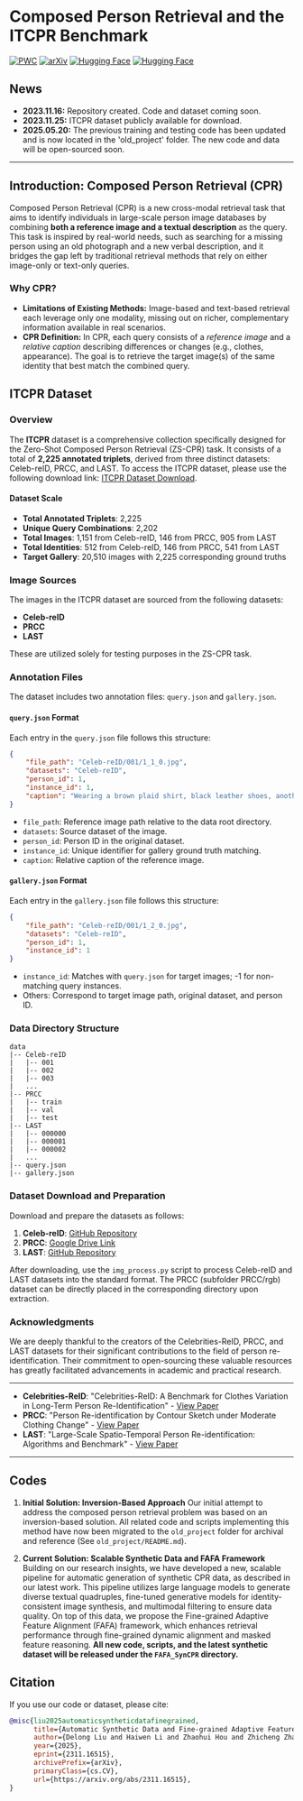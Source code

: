 # Composed Person Retrieval and the ITCPR Benchmark

[![PWC](https://img.shields.io/endpoint.svg?url=https://paperswithcode.com/badge/word-for-person-zero-shot-composed-person/zero-shot-composed-person-retrieval-on-itcpr)](https://paperswithcode.com/sota/zero-shot-composed-person-retrieval-on-itcpr?p=word-for-person-zero-shot-composed-person)
[![arXiv](https://img.shields.io/badge/Arxiv-2311.16515-b31b1b.svg?logo=arXiv)](https://arxiv.org/abs/2311.16515)
[![Hugging Face](https://img.shields.io/badge/HuggingFace-ITCPR-yellow?logo=huggingface)](https://huggingface.co/datasets/a1557811266/ITCPR)
[![Hugging Face](https://img.shields.io/badge/HuggingFace-SynCPR-yellow?logo=huggingface)](https://huggingface.co/datasets/a1557811266/SynCPR)

## News

* **2023.11.16:** Repository created. Code and dataset coming soon.
* **2023.11.25:** ITCPR dataset publicly available for download.
* **2025.05.20:** The previous training and testing code has been updated and is now located in the 'old_project' folder. The new code and data will be open-sourced soon.
---

## Introduction: Composed Person Retrieval (CPR)

Composed Person Retrieval (CPR) is a new cross-modal retrieval task that aims to identify individuals in large-scale person image databases by combining **both a reference image and a textual description** as the query. This task is inspired by real-world needs, such as searching for a missing person using an old photograph and a new verbal description, and it bridges the gap left by traditional retrieval methods that rely on either image-only or text-only queries.

### Why CPR?

* **Limitations of Existing Methods:** Image-based and text-based retrieval each leverage only one modality, missing out on richer, complementary information available in real scenarios.
* **CPR Definition:** In CPR, each query consists of a *reference image* and a *relative caption* describing differences or changes (e.g., clothes, appearance). The goal is to retrieve the target image(s) of the same identity that best match the combined query.

## ITCPR Dataset

### Overview

The **ITCPR** dataset is a comprehensive collection specifically designed for the Zero-Shot Composed Person Retrieval (ZS-CPR) task. It consists of a total of **2,225 annotated triplets**, derived from three distinct datasets: Celeb-reID, PRCC, and LAST. To access the ITCPR dataset, please use the following download link: [ITCPR Dataset Download](https://drive.google.com/file/d/1CTKxtkrDZ1b17TF5W0Kctylu1qGJ2sd2/view?usp=sharing). 

#### Dataset Scale
- **Total Annotated Triplets**: 2,225
- **Unique Query Combinations**: 2,202
- **Total Images**: 1,151 from Celeb-reID, 146 from PRCC, 905 from LAST
- **Total Identities**: 512 from Celeb-reID, 146 from PRCC, 541 from LAST
- **Target Gallery**: 20,510 images with 2,225 corresponding ground truths

### Image Sources
The images in the ITCPR dataset are sourced from the following datasets:
- **Celeb-reID**
- **PRCC**
- **LAST**

These are utilized solely for testing purposes in the ZS-CPR task.

### Annotation Files
The dataset includes two annotation files: `query.json` and `gallery.json`.

#### `query.json` Format
Each entry in the `query.json` file follows this structure:
```json
{
    "file_path": "Celeb-reID/001/1_1_0.jpg",
    "datasets": "Celeb-reID",
    "person_id": 1,
    "instance_id": 1,
    "caption": "Wearing a brown plaid shirt, black leather shoes, another dark gray T-shirt, another blue jeans"
}
```
- `file_path`: Reference image path relative to the data root directory.
- `datasets`: Source dataset of the image.
- `person_id`: Person ID in the original dataset.
- `instance_id`: Unique identifier for gallery ground truth matching.
- `caption`: Relative caption of the reference image.

#### `gallery.json` Format
Each entry in the `gallery.json` file follows this structure:
```json
{
    "file_path": "Celeb-reID/001/1_2_0.jpg",
    "datasets": "Celeb-reID",
    "person_id": 1,
    "instance_id": 1
}
```
- `instance_id`: Matches with `query.json` for target images; -1 for non-matching query instances.
- Others: Correspond to target image path, original dataset, and person ID.

### Data Directory Structure
```
data
|-- Celeb-reID
|   |-- 001
|   |-- 002
|   |-- 003
|   ...
|-- PRCC
|   |-- train
|   |-- val
|   |-- test
|-- LAST
|   |-- 000000
|   |-- 000001
|   |-- 000002
|   ...
|-- query.json
|-- gallery.json

```

### Dataset Download and Preparation
Download and prepare the datasets as follows:

1. **Celeb-reID**: [GitHub Repository](https://github.com/Huang-3/Celeb-reID)
2. **PRCC**: [Google Drive Link](https://drive.google.com/file/d/1yTYawRm4ap3M-j0PjLQJ--xmZHseFDLz/view?usp=sharing)
3. **LAST**: [GitHub Repository](https://github.com/shuxjweb/last)

After downloading, use the `img_process.py` script to process Celeb-reID and LAST datasets into the standard format. The PRCC (subfolder PRCC/rgb) dataset can be directly placed in the corresponding directory upon extraction.

### Acknowledgments
We are deeply thankful to the creators of the Celebrities-ReID, PRCC, and LAST datasets for their significant contributions to the field of person re-identification. Their commitment to open-sourcing these valuable resources has greatly facilitated advancements in academic and practical research.

---
- **Celebrities-ReID**: "Celebrities-ReID: A Benchmark for Clothes Variation in Long-Term Person Re-Identification" - [View Paper](https://ieeexplore.ieee.org/document/8851957)
- **PRCC**: "Person Re-identification by Contour Sketch under Moderate Clothing Change" - [View Paper](https://arxiv.org/abs/2002.02295)
- **LAST**: "Large-Scale Spatio-Temporal Person Re-identification: Algorithms and Benchmark" - [View Paper](https://arxiv.org/abs/2105.15076)
---
## Codes

1. **Initial Solution: Inversion-Based Approach**
   Our initial attempt to address the composed person retrieval problem was based on an inversion-based solution. All related code and scripts implementing this method have now been migrated to the `old_project` folder for archival and reference (See `old_project/README.md`).

2. **Current Solution: Scalable Synthetic Data and FAFA Framework**
   Building on our research insights, we have developed a new, scalable pipeline for automatic generation of synthetic CPR data, as described in our latest work. This pipeline utilizes large language models to generate diverse textual quadruples, fine-tuned generative models for identity-consistent image synthesis, and multimodal filtering to ensure data quality. On top of this data, we propose the Fine-grained Adaptive Feature Alignment (FAFA) framework, which enhances retrieval performance through fine-grained dynamic alignment and masked feature reasoning.
   **All new code, scripts, and the latest synthetic dataset will be released under the `FAFA_SynCPR` directory.**

## Citation

If you use our code or dataset, please cite:

```bibtex
@misc{liu2025automaticsyntheticdatafinegrained,
      title={Automatic Synthetic Data and Fine-grained Adaptive Feature Alignment for Composed Person Retrieval}, 
      author={Delong Liu and Haiwen Li and Zhaohui Hou and Zhicheng Zhao and Fei Su and Yuan Dong},
      year={2025},
      eprint={2311.16515},
      archivePrefix={arXiv},
      primaryClass={cs.CV},
      url={https://arxiv.org/abs/2311.16515}, 
}
```
